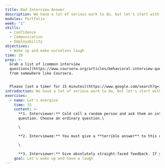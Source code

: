 ```yaml
---
title: Bad Interview Answer
description: We have a lot of serious work to do, but let's start with some fun
modules: Portfolio
week: "1"
skills:
  - Confidence
  - Communication
  - Employability
objectives:
  - Wake up and make ourselves laugh
time: 20
prep: >-
  Grab a list of [common interview
  questions](https://www.coursera.org/articles/behavioral-interview-questions)
  from somewhere like Coursera.


  Please [set a timer for 15 minutes](https://www.google.com/search?q=15+minute+timer).
introduction: We have a lot of serious work to do, but let's start with some fun
exercises:
  - name: Let's energise
    time: 15
    content: >-
      **1. Interviewer:** Cold call a random person and ask them an interview
      question. Choose an ordinary question.\

      \

      **2. Interviewee:** You must give a **terrible answer** to this question (keep it clean, please!). Then cold call another person to be the interviewer.\

      \

      **3. Interviewer:** Give absolutely straight-faced feedback. If you laugh, you're out and must nominate another player to complete your feedback and return the game to step 1.
    goal: Let's wake up and have a laugh
---
```


